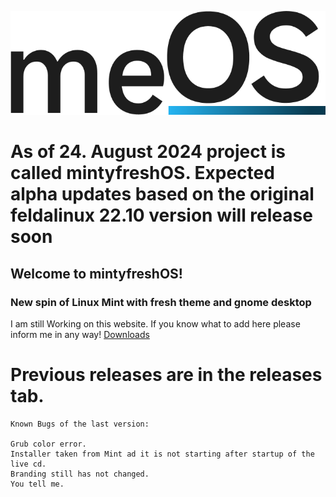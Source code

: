 ![meOS logo](image.png)

# **As of 24. August 2024 project is called mintyfreshOS. Expected alpha updates based on the original feldalinux 22.10 version will release soon**

## Welcome to mintyfreshOS!
### New spin of Linux Mint with fresh theme and gnome desktop
    
I am still Working on this website. If you know what to add here please inform me in any way!
[Downloads](https://jakubkruziko.github.io/meOS/download/download.html)


# Previous releases are in the releases tab. 
    Known Bugs of the last version:

    Grub color error.
    Installer taken from Mint ad it is not starting after startup of the live cd.
    Branding still has not changed.
    You tell me.
